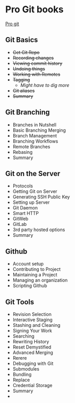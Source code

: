 # Pro Git books
[Pro git](https://git-scm.com/book/en/v2)

## Git Basics
- ~~Get Git Repo~~
- ~~Recording changes~~
- ~~Viewing commit history~~
- ~~Undoing things~~
- ~~Working with Remotes~~
- ~~Tagging~~
  - *Might have to dig more*
- ~~Git aliases~~
- ~~Summary~~

## Git Branching
- Branches in Nutshell
- Basic Branching Merging
- Branch Management
- Branching Workflows
- Remote Branches
- Rebasing
- Summary

## Git on the Server
- Protocols
- Getting Git on Server
- Generating SSH Public Key
- Setting up Server
- Git Daemon
- Smart HTTP
- GitWeb
- GitLab
- 3rd party hosted options
- Summary

## Github
- Account setup
- Contributing to Project
- Maintaining a Project
- Managing an organization
- Scripting Github

## Git Tools
- Revision Selection
- Interactive Staging
- Stashing and Cleaning
- Signing Your Work
- Searching
- Rewriting History
- Reset Demystified
- Advanced Merging
- Rerere
- Debugging with Git
- Submodules
- Bundling
- Replace
- Credential Storage
- Summary
- 